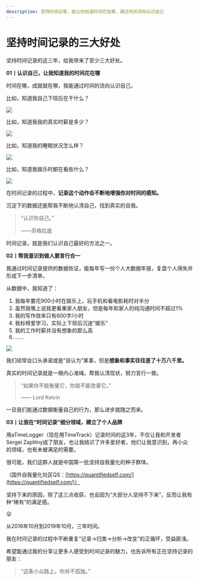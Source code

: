 ```yaml
---
description: 坚持时间记录，能让你知道时间花在哪，通过时间流向认识自己
---
```


# 坚持时间记录的三大好处

坚持时间记录的这三年，给我带来了至少三大好处。

**01丨认识自己，让我知道我的时间花在哪**

时间在哪，成就就在哪，我能通过时间的流向认识自己。

比如，知道我自己下班后在干什么？

![](https://img.mubu.com/document_image/6589269d-f13c-45e9-a7dc-30792ad65d8f-158680.jpg)

比如，知道我我的真实时薪是多少？

![](https://img.mubu.com/document_image/b24094f2-7d72-4dfa-b235-bd3f006b54b7-158680.jpg)

比如，知道我的睡眠状况怎么样？

![](https://img.mubu.com/document_image/623ac7da-80f7-4de0-b38b-fc6369143667-158680.jpg)

比如，知道我娱乐时都在看些什么？

![](https://img.mubu.com/document_image/74ae6ee8-68ff-4eac-b1c0-881038a483ba-158680.jpg)

在时间记录的过程中，**记录这个动作会不断地增强你对时间的感知。**

沉淀下的数据还能帮我不断地认清自己，找到真实的自我。

> “认识你自己。”
>
> ——苏格拉底

时间记录，就是我们认识自己最好的方法之一。

**02丨帮我意识到做人要言行合一**

我通过时间记录提供的数据佐证，能每年写一份个人大数据年报，复盘个人得失并形成下一步清单。

从数据中，我知道了：

1. 我每年要花900小时在娱乐上，玩手机和看电影耗时对半分
2. 虽然我嘴上说我更看重家人朋友，但是每年和家人的纯沟通时间不超过1%
3. 我的写作效率只有600字/小时
4. 我标榜爱学习，实际上下班后沉迷“娱乐”
5. 我的工作时薪并没有想象的那么高
6. ......

![](https://img.mubu.com/document_image/2e743f48-7df5-4749-bbaa-8240f87bfe23-158680.jpg)

我们经常会口头承诺或是“自认为”某事，但是**想象和事实往往差了十万八千里。**

真实的时间记录就是一根内心准绳，帮我认清现状，努力言行一致。

> “如果你不能衡量它，你就不能改善它。”
>
> —— Lord Kelvin

一旦我们能通过数据衡量自己的行为，那么进步就随之而来。

**03丨让我在“时间记录”细分领域，建立了个人品牌**

用aTimeLogger（现在用TimeTrack）记录时间的这3年，不仅让我和开发者Sergei Zaplitny成了朋友，也让我结识了许多爱好者，他们让我意识到，再小众的领域，也有未被满足的需要。

很可能，我们这群人就是中国第一批坚持自我量化的种子群体。

（国外自我量化社区QS：[https://quantifiedself.com/](https://quantifiedself.com/)）

坚持下来的原因，除了这三点收获，也会因为“大部分人坚持不下来”，反而让我有种“稀有”的满足感。

😜

从2016年10月到2019年10月，三年时间。

我在时间记录的过程中不断重复“记录→归类→分析→改变”的正循环，受益匪浅。

希望能通过我的分享让更多人感受到时间记录的魅力，也告诉所有正在坚持记录的朋友：

> “这条小众路上，你并不孤独。”

